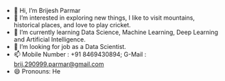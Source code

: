 - 👋 Hi, I’m Brijesh Parmar
- 👀 I’m interested in exploring new things, I like to visit mountains, historical places, and love to play cricket.
- 🌱 I’m currently learning Data Science, Machine Learning, Deep Learning and Artificial Intelligence.
- 💞️ I’m looking for job as a Data Scientist.
- 📫 Mobile Number : +91 8469430894; G-Mail : brij.290999.parmar@gmail.com
- 😄 Pronouns: He

<!---
brij2909/brij2909 is a ✨ special ✨ repository because its `README.md` (this file) appears on your GitHub profile.
You can click the Preview link to take a look at your changes.
--->
